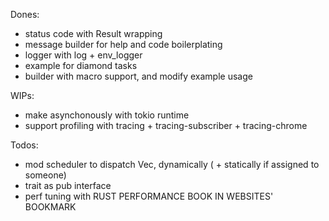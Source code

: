 Dones:
* status code with Result wrapping
* message builder for help and code boilerplating
* logger with log + env_logger
* example for diamond tasks
* builder with macro support, and modify example usage

WIPs:
* make asynchonously with tokio runtime
* support profiling with tracing + tracing-subscriber + tracing-chrome

Todos:
* mod scheduler to dispatch Vec<Msg>, dynamically ( + statically if assigned to someone)
* trait as pub interface
* perf tuning with RUST PERFORMANCE BOOK IN WEBSITES' BOOKMARK
